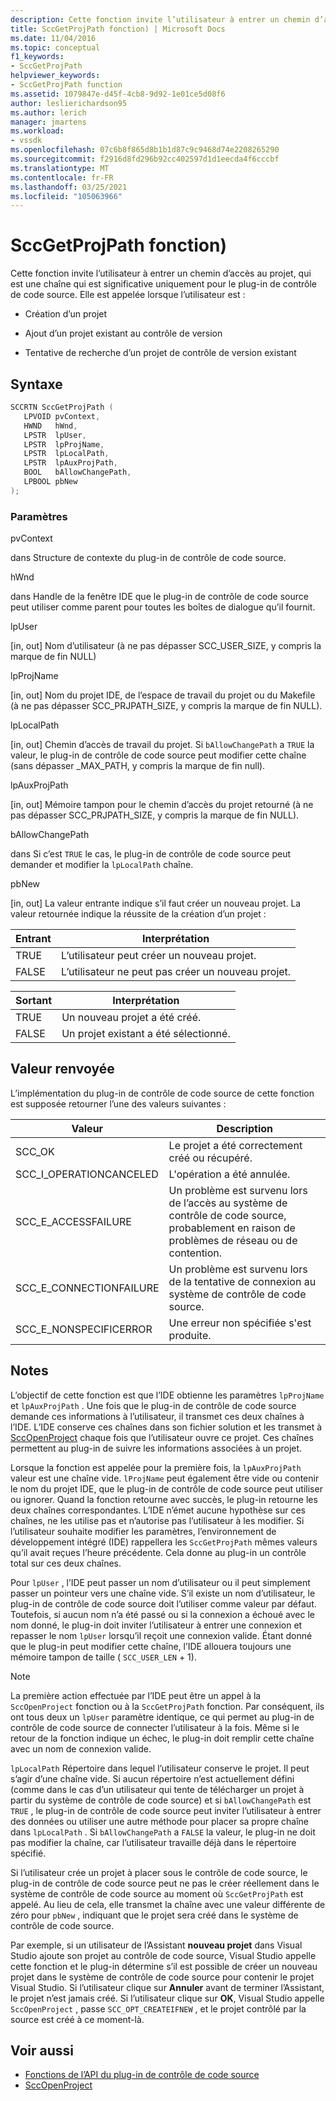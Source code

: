 ```yaml
---
description: Cette fonction invite l’utilisateur à entrer un chemin d’accès au projet, qui est une chaîne qui est significative uniquement pour le plug-in de contrôle de code source.
title: SccGetProjPath fonction) | Microsoft Docs
ms.date: 11/04/2016
ms.topic: conceptual
f1_keywords:
- SccGetProjPath
helpviewer_keywords:
- SccGetProjPath function
ms.assetid: 1079847e-d45f-4cb8-9d92-1e01ce5d08f6
author: leslierichardson95
ms.author: lerich
manager: jmartens
ms.workload:
- vssdk
ms.openlocfilehash: 07c6b8f865d8b1b1d87c9c9468d74e2208265290
ms.sourcegitcommit: f2916d8fd296b92cc402597d1d1eecda4f6cccbf
ms.translationtype: MT
ms.contentlocale: fr-FR
ms.lasthandoff: 03/25/2021
ms.locfileid: "105063966"
---
```

# <a name="sccgetprojpath-function"></a>SccGetProjPath fonction)
Cette fonction invite l’utilisateur à entrer un chemin d’accès au projet, qui est une chaîne qui est significative uniquement pour le plug-in de contrôle de code source. Elle est appelée lorsque l’utilisateur est :

- Création d’un projet

- Ajout d’un projet existant au contrôle de version

- Tentative de recherche d’un projet de contrôle de version existant

## <a name="syntax"></a>Syntaxe

```cpp
SCCRTN SccGetProjPath (
   LPVOID pvContext,
   HWND   hWnd,
   LPSTR  lpUser,
   LPSTR  lpProjName,
   LPSTR  lpLocalPath,
   LPSTR  lpAuxProjPath,
   BOOL   bAllowChangePath,
   LPBOOL pbNew
);
```

### <a name="parameters"></a>Paramètres
 pvContext

dans Structure de contexte du plug-in de contrôle de code source.

 hWnd

dans Handle de la fenêtre IDE que le plug-in de contrôle de code source peut utiliser comme parent pour toutes les boîtes de dialogue qu’il fournit.

 lpUser

[in, out] Nom d’utilisateur (à ne pas dépasser SCC_USER_SIZE, y compris la marque de fin NULL)

 lpProjName

[in, out] Nom du projet IDE, de l’espace de travail du projet ou du Makefile (à ne pas dépasser SCC_PRJPATH_SIZE, y compris la marque de fin NULL).

 lpLocalPath

[in, out] Chemin d’accès de travail du projet. Si `bAllowChangePath` a `TRUE` la valeur, le plug-in de contrôle de code source peut modifier cette chaîne (sans dépasser _MAX_PATH, y compris la marque de fin null).

 lpAuxProjPath

[in, out] Mémoire tampon pour le chemin d’accès du projet retourné (à ne pas dépasser SCC_PRJPATH_SIZE, y compris la marque de fin NULL).

 bAllowChangePath

dans Si c’est `TRUE` le cas, le plug-in de contrôle de code source peut demander et modifier la `lpLocalPath` chaîne.

 pbNew

[in, out] La valeur entrante indique s’il faut créer un nouveau projet. La valeur retournée indique la réussite de la création d’un projet :

|Entrant|Interprétation|
|--------------|--------------------|
|TRUE|L’utilisateur peut créer un nouveau projet.|
|FALSE|L’utilisateur ne peut pas créer un nouveau projet.|

|Sortant|Interprétation|
|--------------|--------------------|
|TRUE|Un nouveau projet a été créé.|
|FALSE|Un projet existant a été sélectionné.|

## <a name="return-value"></a>Valeur renvoyée
 L’implémentation du plug-in de contrôle de code source de cette fonction est supposée retourner l’une des valeurs suivantes :

|Valeur|Description|
|-----------|-----------------|
|SCC_OK|Le projet a été correctement créé ou récupéré.|
|SCC_I_OPERATIONCANCELED|L'opération a été annulée.|
|SCC_E_ACCESSFAILURE|Un problème est survenu lors de l’accès au système de contrôle de code source, probablement en raison de problèmes de réseau ou de contention.|
|SCC_E_CONNECTIONFAILURE|Un problème est survenu lors de la tentative de connexion au système de contrôle de code source.|
|SCC_E_NONSPECIFICERROR|Une erreur non spécifiée s'est produite.|

## <a name="remarks"></a>Notes
 L’objectif de cette fonction est que l’IDE obtienne les paramètres `lpProjName` et `lpAuxProjPath` . Une fois que le plug-in de contrôle de code source demande ces informations à l’utilisateur, il transmet ces deux chaînes à l’IDE. L’IDE conserve ces chaînes dans son fichier solution et les transmet à [SccOpenProject](../extensibility/sccopenproject-function.md) chaque fois que l’utilisateur ouvre ce projet. Ces chaînes permettent au plug-in de suivre les informations associées à un projet.

 Lorsque la fonction est appelée pour la première fois, la `lpAuxProjPath` valeur est une chaîne vide. `lProjName` peut également être vide ou contenir le nom du projet IDE, que le plug-in de contrôle de code source peut utiliser ou ignorer. Quand la fonction retourne avec succès, le plug-in retourne les deux chaînes correspondantes. L’IDE n’émet aucune hypothèse sur ces chaînes, ne les utilise pas et n’autorise pas l’utilisateur à les modifier. Si l’utilisateur souhaite modifier les paramètres, l’environnement de développement intégré (IDE) rappellera les `SccGetProjPath` mêmes valeurs qu’il avait reçues l’heure précédente. Cela donne au plug-in un contrôle total sur ces deux chaînes.

 Pour `lpUser` , l’IDE peut passer un nom d’utilisateur ou il peut simplement passer un pointeur vers une chaîne vide. S’il existe un nom d’utilisateur, le plug-in de contrôle de code source doit l’utiliser comme valeur par défaut. Toutefois, si aucun nom n’a été passé ou si la connexion a échoué avec le nom donné, le plug-in doit inviter l’utilisateur à entrer une connexion et repasser le nom `lpUser` lorsqu’il reçoit une connexion valide. Étant donné que le plug-in peut modifier cette chaîne, l’IDE allouera toujours une mémoire tampon de taille ( `SCC_USER_LEN` + 1).

> [!NOTE]
> La première action effectuée par l’IDE peut être un appel à la `SccOpenProject` fonction ou à la `SccGetProjPath` fonction. Par conséquent, ils ont tous deux un `lpUser` paramètre identique, ce qui permet au plug-in de contrôle de code source de connecter l’utilisateur à la fois. Même si le retour de la fonction indique un échec, le plug-in doit remplir cette chaîne avec un nom de connexion valide.

 `lpLocalPath` Répertoire dans lequel l’utilisateur conserve le projet. Il peut s’agir d’une chaîne vide. Si aucun répertoire n’est actuellement défini (comme dans le cas d’un utilisateur qui tente de télécharger un projet à partir du système de contrôle de code source) et si `bAllowChangePath` est `TRUE` , le plug-in de contrôle de code source peut inviter l’utilisateur à entrer des données ou utiliser une autre méthode pour placer sa propre chaîne dans `lpLocalPath` . Si `bAllowChangePath` a `FALSE` la valeur, le plug-in ne doit pas modifier la chaîne, car l’utilisateur travaille déjà dans le répertoire spécifié.

 Si l’utilisateur crée un projet à placer sous le contrôle de code source, le plug-in de contrôle de code source peut ne pas le créer réellement dans le système de contrôle de code source au moment où `SccGetProjPath` est appelé. Au lieu de cela, elle transmet la chaîne avec une valeur différente de zéro pour `pbNew` , indiquant que le projet sera créé dans le système de contrôle de code source.

 Par exemple, si un utilisateur de l’Assistant **nouveau projet** dans Visual Studio ajoute son projet au contrôle de code source, Visual Studio appelle cette fonction et le plug-in détermine s’il est possible de créer un nouveau projet dans le système de contrôle de code source pour contenir le projet Visual Studio. Si l’utilisateur clique sur **Annuler** avant de terminer l’Assistant, le projet n’est jamais créé. Si l’utilisateur clique sur **OK**, Visual Studio appelle `SccOpenProject` , passe `SCC_OPT_CREATEIFNEW` , et le projet contrôlé par la source est créé à ce moment-là.

## <a name="see-also"></a>Voir aussi
- [Fonctions de l’API du plug-in de contrôle de code source](../extensibility/source-control-plug-in-api-functions.md)
- [SccOpenProject](../extensibility/sccopenproject-function.md)
